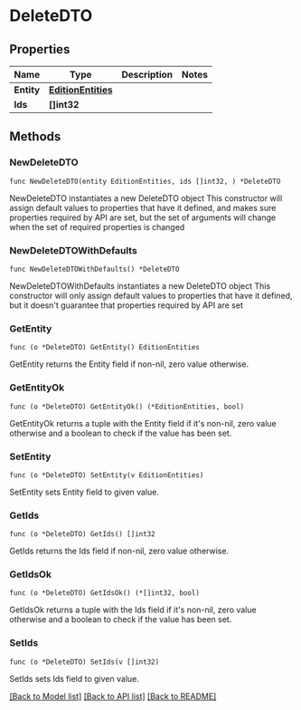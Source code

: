# DeleteDTO

## Properties

Name | Type | Description | Notes
------------ | ------------- | ------------- | -------------
**Entity** | [**EditionEntities**](EditionEntities.md) |  | 
**Ids** | **[]int32** |  | 

## Methods

### NewDeleteDTO

`func NewDeleteDTO(entity EditionEntities, ids []int32, ) *DeleteDTO`

NewDeleteDTO instantiates a new DeleteDTO object
This constructor will assign default values to properties that have it defined,
and makes sure properties required by API are set, but the set of arguments
will change when the set of required properties is changed

### NewDeleteDTOWithDefaults

`func NewDeleteDTOWithDefaults() *DeleteDTO`

NewDeleteDTOWithDefaults instantiates a new DeleteDTO object
This constructor will only assign default values to properties that have it defined,
but it doesn't guarantee that properties required by API are set

### GetEntity

`func (o *DeleteDTO) GetEntity() EditionEntities`

GetEntity returns the Entity field if non-nil, zero value otherwise.

### GetEntityOk

`func (o *DeleteDTO) GetEntityOk() (*EditionEntities, bool)`

GetEntityOk returns a tuple with the Entity field if it's non-nil, zero value otherwise
and a boolean to check if the value has been set.

### SetEntity

`func (o *DeleteDTO) SetEntity(v EditionEntities)`

SetEntity sets Entity field to given value.


### GetIds

`func (o *DeleteDTO) GetIds() []int32`

GetIds returns the Ids field if non-nil, zero value otherwise.

### GetIdsOk

`func (o *DeleteDTO) GetIdsOk() (*[]int32, bool)`

GetIdsOk returns a tuple with the Ids field if it's non-nil, zero value otherwise
and a boolean to check if the value has been set.

### SetIds

`func (o *DeleteDTO) SetIds(v []int32)`

SetIds sets Ids field to given value.



[[Back to Model list]](../README.md#documentation-for-models) [[Back to API list]](../README.md#documentation-for-api-endpoints) [[Back to README]](../README.md)


